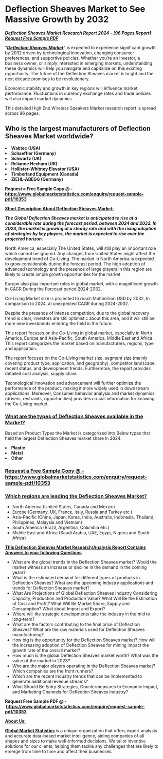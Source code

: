 <h1>Deflection Sheaves Market to See Massive Growth by 2032</h1><p><em><strong>Deflection Sheaves Market Research Report 2024</strong></em>&nbsp;-&nbsp;<em><strong>[96 Pages Report] </strong></em><em><strong><a href="https://www.globalmarketstatistics.com/enquiry/request-sample-pdf/10353">Request Free Sample PDF</a></strong></em></p><p>"<a style="font-style: italic; font-weight: bold;" href="https://www.globalmarketstatistics.com/market-reports/deflection-sheaves-market-10353">Deflection Sheaves Market</a>" is expected to experience significant growth by 2032 driven by technological innovation, changing consumer preferences, and supportive policies. Whether you're an investor, a business owner, or simply interested in emerging markets, understanding these dynamics will help you navigate and capitalize on this exciting opportunity. The future of the&nbsp;Deflection Sheaves market is bright and the next decade promises to be revolutionary.</p><p>Economic stability and growth in key regions will influence market performance. Fluctuations in currency exchange rates and trade policies will also impact market dynamics.</p><p>This detailed&nbsp;High End Wireless Speakers Market research report is spread across 96 pages.</p><h2><strong>Who is the largest manufacturers of Deflection Sheaves Market worldwide?</strong></h2><p><strong><li>Wabtec (USA)<li>Schaeffler (Germany)<li>Schwartz (UK)<li>Reliance Hexham (UK)<li>Hollister-Whitney Elevator (USA)<li>Timberland Equipment (Canada)<li>ZIEHL-ABEGG (Germany)</strong></p><p><strong>Request a Free Sample Copy @ - <a href="https://www.globalmarketstatistics.com/enquiry/request-sample-pdf/10353">https://www.globalmarketstatistics.com/enquiry/request-sample-pdf/10353</a></strong></p><p><strong><u>Short Description About Deflection Sheaves Market:</u></strong></p><p><strong><em>The Global Deflection Sheaves market is anticipated to rise at a considerable rate during the forecast period, between 2024 and 2032. In 2023, the market is growing at a steady rate and with the rising adoption of strategies by key players, the market is expected to rise over the projected horizon.</em></strong></p><p>North America, especially The United States, will still play an important role which cannot be ignored. Any changes from United States might affect the development trend of Co-Living. The market in North America is expected to grow considerably during the forecast period. The high adoption of advanced technology and the presence of large players in this region are likely to create ample growth opportunities for the market.</p><p>Europe also play important roles in global market, with a magnificent growth in CAGR During the Forecast period 2024-2032.</p><p>Co-Living Market size is projected to reach Multimillion USD by 2032, In comparison to 2024, at unexpected CAGR during 2024-2032.</p><p>Despite the presence of intense competition, due to the global recovery trend is clear, investors are still optimistic about this area, and it will still be more new investments entering the field in the future.</p><p>This report focuses on the Co-Living in global market, especially in North America, Europe and Asia-Pacific, South America, Middle East and Africa. This report categorizes the market based on manufacturers, regions, type and application.</p><p>The report focuses on the Co-Living market size, segment size (mainly covering product type, application, and geography), competitor landscape, recent status, and development trends. Furthermore, the report provides detailed cost analysis, supply chain.</p><p>Technological innovation and advancement will further optimize the performance of the product, making it more widely used in downstream applications. Moreover, Consumer behavior analysis and market dynamics (drivers, restraints, opportunities) provides crucial information for knowing the Co-Living market.</p><h3 class="rank-math-question "><span style="text-decoration: underline;">What are the types of Deflection Sheaves available in the Market?</span></h3><p>Based on Product Types the Market is categorized into Below types that held the largest Deflection Sheaves market share In 2024.</p><p><strong><li>Plastic<li>Metal<li>Other</strong></p><h3 class="rank-math-question "><span style="text-decoration: underline;">Request a Free Sample Copy @ - <a href="https://www.globalmarketstatistics.com/enquiry/request-sample-pdf/10353">https://www.globalmarketstatistics.com/enquiry/request-sample-pdf/10353</a></span></h3><h3 class="rank-math-question "><span style="text-decoration: underline;">Which regions are leading the Deflection Sheaves Market?</span></h3><ul><li>North America (United States, Canada and Mexico)</li><li>Europe (Germany, UK, France, Italy, Russia and Turkey etc.)</li><li>Asia-Pacific (China, Japan, Korea, India, Australia, Indonesia, Thailand, Philippines, Malaysia and Vietnam)</li><li>South America (Brazil, Argentina, Columbia etc.)</li><li>Middle East and Africa (Saudi Arabia, UAE, Egypt, Nigeria and South Africa)</li></ul><p><strong><u>This Deflection Sheaves Market Research/Analysis Report Contains Answers to your following Questions</u></strong></p><ul><li>What are the global trends in the Deflection Sheaves market? Would the market witness an increase or decline in the demand in the coming years?</li><li>What is the estimated demand for different types of products in Deflection Sheaves? What are the upcoming industry applications and trends for Deflection Sheaves market?</li><li>What Are Projections of Global Deflection Sheaves Industry Considering Capacity, Production and Production Value? What Will Be the Estimation of Cost and Profit? What Will Be Market Share, Supply and Consumption? What about Import and Export?</li><li>Where will the strategic developments take the industry in the mid to long-term?</li><li>What are the factors contributing to the final price of Deflection Sheaves? What are the raw materials used for Deflection Sheaves manufacturing?</li><li>How big is the opportunity for the Deflection Sheaves market? How will the increasing adoption of Deflection Sheaves for mining impact the growth rate of the overall market?</li><li>How much is the global Deflection Sheaves market worth? What was the value of the market In 2023?</li><li>Who are the major players operating in the Deflection Sheaves market? Which companies are the front runners?</li><li>Which are the recent industry trends that can be implemented to generate additional revenue streams?</li><li>What Should Be Entry Strategies, Countermeasures to Economic Impact, and Marketing Channels for Deflection Sheaves Industry?</li></ul><p><strong>Request Free Sample PDF @ -&nbsp;<a href="https://www.globalmarketstatistics.com/enquiry/request-sample-pdf/10353">https://www.globalmarketstatistics.com/enquiry/request-sample-pdf/10353</a></strong></p><p><strong><u>About Us:</u></strong></p><p><strong><a href="https://www.globalmarketstatistics.com/">Global Market Statistics</a></strong> is a unique organization that offers expert analysis and accurate data-based market intelligence, aiding companies of all shapes and sizes to make well-informed decisions. We tailor inventive solutions for our clients, helping them tackle any challenges that are likely to emerge from time to time and affect their businesses.</p>
